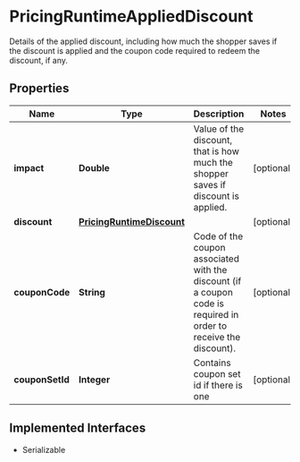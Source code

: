

# PricingRuntimeAppliedDiscount

Details of the applied discount, including how much the shopper saves if the discount is applied and the coupon  code  required to redeem the discount, if any.

## Properties

| Name | Type | Description | Notes |
|------------ | ------------- | ------------- | -------------|
|**impact** | **Double** | Value of the discount, that is how much the shopper saves if discount is applied. |  [optional] |
|**discount** | [**PricingRuntimeDiscount**](PricingRuntimeDiscount.md) |  |  [optional] |
|**couponCode** | **String** | Code of the coupon associated with the discount (if a coupon code is required in order to receive the discount). |  [optional] |
|**couponSetId** | **Integer** | Contains coupon set id if there is one |  [optional] |


## Implemented Interfaces

* Serializable


